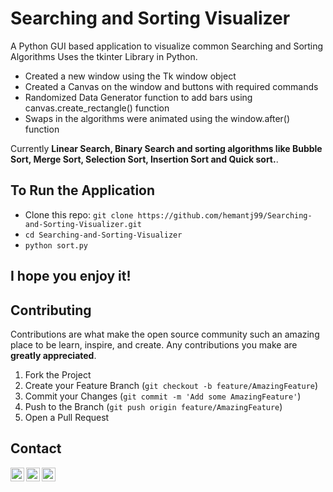 # Searching and Sorting Visualizer

A Python GUI based application to visualize common Searching and Sorting Algorithms Uses the tkinter Library in Python.

- Created a new window using the Tk window object
- Created a Canvas on the window and buttons with required commands
- Randomized Data Generator function to add bars using canvas.create_rectangle() function
- Swaps in the algorithms were animated using the window.after() function

Currently **Linear Search, Binary Search and sorting algorithms like Bubble Sort, Merge Sort, Selection Sort, Insertion Sort and Quick sort.**.


## To Run the Application

- Clone this repo: `git clone https://github.com/hemantj99/Searching-and-Sorting-Visualizer.git`
- `cd Searching-and-Sorting-Visualizer`
- `python sort.py`


## I hope you enjoy it!



<!-- CONTRIBUTING -->
## Contributing

Contributions are what make the open source community such an amazing place to be learn, inspire, and create. Any contributions you make are **greatly appreciated**.

1. Fork the Project
2. Create your Feature Branch (`git checkout -b feature/AmazingFeature`)
3. Commit your Changes (`git commit -m 'Add some AmazingFeature'`)
4. Push to the Branch (`git push origin feature/AmazingFeature`)
5. Open a Pull Request



<!-- CONTACT -->
## Contact

[<img align="left" alt="hemantjain1999 | Twitter" width="22px" src="https://cdn.jsdelivr.net/npm/simple-icons@v3/icons/twitter.svg" />][twitter]
[<img align="left" alt="hemantjain99 | LinkedIn" width="22px" src="https://cdn.jsdelivr.net/npm/simple-icons@v3/icons/linkedin.svg" />][linkedin]
[<img align="left" alt="hemantjain_21 | Instagram" width="22px" src="https://cdn.jsdelivr.net/npm/simple-icons@v3/icons/instagram.svg" />][instagram]


[twitter]: https://twitter.com/hemantjain1999
[instagram]: https://instagram.com/hemantjain_21
[linkedin]: https://linkedin.com/in/hemantjain99
